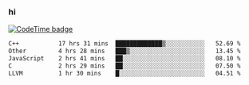 ### hi  


<!--
**passer12/passer12** is a ✨ _special_ ✨ repository because its `README.md` (this file) appears on your GitHub profile.

Here are some ideas to get you started:

- 🔭 I’m currently working on ...
- 🌱 I’m currently learning ...
- 👯 I’m looking to collaborate on ...
- 🤔 I’m looking for help with ...
- 💬 Ask me about ...
- 📫 How to reach me: ...
- 😄 Pronouns: ...
- ⚡ Fun fact: ...
-->
<!--[![Top Langs](https://github-readme-stats.vercel.app/api/top-langs/?username=passer12&show_icons=true&theme=radical&count_private=true)](https://github.com/anuraghazra/github-readme-stats)-->
<!--[![Anurag's GitHub stats](https://github-readme-stats.vercel.app/api?username=passer12&show_icons=true&theme=radical&count_private=true)](https://github.com/anuraghazra/github-readme-stats)-->


[![CodeTime badge](https://img.shields.io/endpoint?style=social&url=https%3A%2F%2Fapi.codetime.dev%2Fshield%3Fid%3D20950%26project%3D%26in%3D0)](https://codetime.dev)

<!--START_SECTION:waka-->

```txt
C++           17 hrs 31 mins  █████████████▒░░░░░░░░░░░   52.69 %
Other         4 hrs 28 mins   ███▒░░░░░░░░░░░░░░░░░░░░░   13.45 %
JavaScript    2 hrs 41 mins   ██░░░░░░░░░░░░░░░░░░░░░░░   08.10 %
C             2 hrs 29 mins   ██░░░░░░░░░░░░░░░░░░░░░░░   07.50 %
LLVM          1 hr 30 mins    █░░░░░░░░░░░░░░░░░░░░░░░░   04.51 %
```

<!--END_SECTION:waka-->

